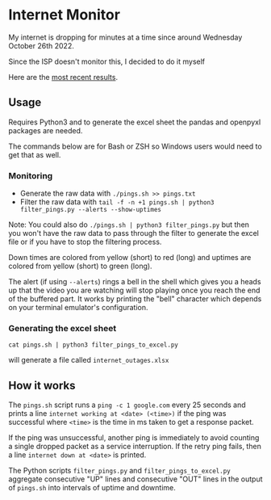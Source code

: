 # Internet Monitor

My internet is dropping for minutes at a time since around Wednesday October
26th 2022.

Since the ISP doesn't monitor this, I decided to do it myself

Here are the [most recent results](https://docs.google.com/spreadsheets/d/e/2PACX-1vRceuyETG0ckgsM54XY-5Wln6jMXlPluvbYKJtV-gjRFVUXxoqStTtVy4UwppC5QTPBKB9x3du5Po8A/pubhtml).

## Usage

Requires Python3 and to generate the excel sheet the pandas and openpyxl packages are needed.

The commands below are for Bash or ZSH so Windows users would need to get that as well.

### Monitoring

- Generate the raw data with `./pings.sh >> pings.txt`
- Filter the raw data with `tail -f -n +1 pings.sh | python3 filter_pings.py --alerts --show-uptimes`

Note: You could also do `./pings.sh | python3 filter_pings.py` but then
you won't have the raw data to pass through the filter to generate the excel
file or if you have to stop the filtering process.

Down times are colored from yellow (short) to red (long) and uptimes are colored
from yellow (short) to green (long).

The alert (if using `--alerts`) rings a bell in the shell which gives you a heads
up that the video you are watching will stop playing once you reach the end of
the buffered part.  It works by printing the "bell" character which depends on
your terminal emulator's configuration.

### Generating the excel sheet

`cat pings.sh | python3 filter_pings_to_excel.py`

will generate a file called `internet_outages.xlsx`

## How it works

The `pings.sh` script runs a `ping -c 1 google.com` every 25 seconds and prints
a line `internet working at <date> (<time>)` if the ping was successful where
`<time>` is the time in ms taken to get a response packet.

If the ping was unsuccessful, another ping is immediately to avoid counting a
single dropped packet as a service interruption.  If the retry ping fails, then
a line `internet down at <date>` is printed.

The Python scripts `filter_pings.py` and `filter_pings_to_excel.py` aggregate
consecutive "UP" lines and consecutive "OUT" lines in the output of `pings.sh`
into intervals of uptime and downtime.


